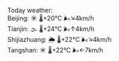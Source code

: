 Today weather:  
Beijing: ☀️   🌡️+20°C 🌬️↘4km/h  
Tianjin: 🌫  🌡️+24°C 🌬️↑4km/h  
Shijiazhuang: 🌦   🌡️+22°C 🌬️↘4km/h  
Tangshan: ☀️   🌡️+22°C 🌬️←7km/h  
